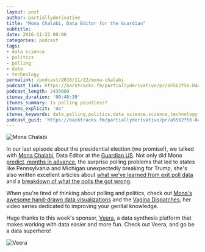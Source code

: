 ```yaml
---
layout: post
author: partiallyderivative
title: "Mona Chalabi, Data Editor for the Guardian"
subtitle:
date: 2016-11-22 00:00
categories: podcast
tags:
- data science
- politics
- polling
- data
- technology
permalink: /podcast/2016/11/22/mona-chalabi
podcast_link: https://backtracks.fm/partiallyderivative/pr/a5562f56-8448-11e7-86c7-0e84392478bc/partially_derivative_mona_chalabi.mp3?s=1
podcast_length: 2439000
itunes_duration: '00:40:39'
itunes_summary: Is polling pointless?
itunes_explicit: 'no'
itunes_keywords: data,polling,politics,data science,science,technology
podcast_guid: 'https://backtracks.fm/partiallyderivative/pr/a5562f56-8448-11e7-86c7-0e84392478bc/partially_derivative_mona_chalabi.mp3?s=1'
---
```


![Mona Chalabi](https://i.guim.co.uk/img/static/sys-images/Guardian/Pix/contributor/2016/2/12/1455296893400/Mona-Chalabi-L.png?w=500&q=55&auto=format&usm=12&fit=max&s=7470b30e6b8eb0fc8e169970b86e3b20)

In our last episode about the presidential election (we promise!), we talked with [Mona Chalabi](https://twitter.com/MonaChalabi), Data Editor at the [Guardian US](https://twitter.com/GuardianUS). Not only did Mona [predict, months in advance](https://twitter.com/richardosman/status/796354294534565889), the surprise polling problems that led to states like Pennsylvania and Michigan unexpectedly breaking for Trump, she's also written excellent articles about [what we've learned from exit poll data](https://www.theguardian.com/us-news/2016/nov/09/donald-trump-exit-polls-data-us-election) and a [breakdown of what the polls the got wrong](https://www.theguardian.com/commentisfree/2016/nov/09/polls-wrong-donald-trump-election).

When you're tired of thinking about polling and politics, check out [Mona's awesome hand-drawn data visualizations](https://www.instagram.com/mona_chalabi/) and the [Vagina Dispatches](https://www.theguardian.com/lifeandstyle/series/vagina-dispatches), her video series dedicated to improving your genital knowledge.

Huge thanks to this week's sponsor, [Veera](http://getveera.com/), a data synthesis platform that makes working with data easier and more fun. Check out Veera, and go be a data superhero!

![Veera](http://getveera.com/wp-content/uploads/2016/08/veera-500width.png)

<div id="backtracks-player" data-bt-embed="https://player.backtracks.fm/partiallyderivative/partially-derivative/m/mona-chalabi-data-editor-for-the-guardian" data-bt-theme="light" data-bt-show-art-cover="true" data-bt-show-comments="false"></div><script>(function(p,l,a,y,e,r,s){if(p[y]) return;if(p[e]) return p[e]();s=l.createElement(a);l.head.appendChild((s.async=p[y]=true,s.src=r,s))}(window,document,"script","__btL","__btR","https://player.backtracks.fm/embedder.js"))</script>
